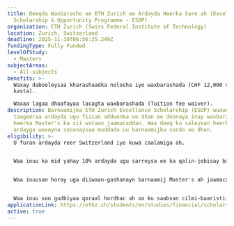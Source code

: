 ```yaml
---
title: Deeqda Waxbarasho ee ETH Zurich ee Ardayda Heerka Sare ah (Excellence
  Scholarship & Opportunity Programme - ESOP)
organization: ETH Zurich (Swiss Federal Institute of Technology)
location: Zurich, Switzerland
deadline: 2025-11-30T06:56:25.249Z
fundingType: Fully Funded
levelOfStudy:
  - Masters
subjectAreas:
  - All-subjects
benefits: >-
  Waxay dabooleysaa kharashaadka nolosha iyo waxbarashada (CHF 12,000 semester
  kasta). 

  Waxaa lagaa dhaafayaa lacagta waxbarashada (Tuition fee waiver).
description: Barnaamijka ETH Zurich Excellence Scholarship (ESOP) wuxuu
  taageeraa ardayda ugu fiican adduunka oo dhan ee doonaya inay waxbarashadooda
  heerka Master's ka sii wataan jaamacaddan. Waa deeq ku saleysan heerka aqoonta
  ardayga waxayna soconaysaa muddada uu barnaamijku socdo oo dhan.
eligibility: >-
  U furan ardayda reer Switzerland iyo kuwa caalamiga ah.


  Waa inuu ka mid yahay 10% ardayda ugu sarreysa ee ka qalin-jebisay barnaamijkii Bachelor-ka.


  Waa inuusan horay uga diiwaan-gashanayn barnaamij Master's ah jaamacadda ETH Zurich.


  Waa inuu soo gudbiyaa qoraal hordhac ah oo ku saabsan cilmi-baaristiisa Master-ka (pre-proposal for master thesis.
applicationLink: https://ethz.ch/students/en/studies/financial/scholarships/excellencescholarship.html
active: true
---
```

